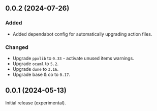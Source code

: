## 0.0.2 (2024-07-26)

### Added

- Added dependabot config for automatically upgrading action files.

### Changed

- Upgrade `ppxlib` to `0.33` - activate unused items warnings.
- Upgrade `ocaml` to `5.2`.
- Upgrade `dune` to `3.16`.
- Upgrade base & co to `0.17`.

## 0.0.1 (2024-05-13)

Initial release (experimental).
